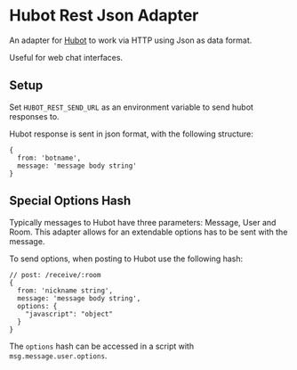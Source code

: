 # Hubot Rest Json Adapter

An adapter for [Hubot](https://github.com/github/hubot) to work via HTTP using Json as data format. 

Useful for web chat interfaces.

## Setup

Set `HUBOT_REST_SEND_URL` as an environment variable to send hubot responses to.

Hubot response is sent in json format, with the following structure:

    {
      from: 'botname',
      message: 'message body string'
    }

## Special Options Hash

Typically messages to Hubot have three parameters: Message, User and Room. This
adapter allows for an extendable options has to be sent with the message.

To send options, when posting to Hubot use the following hash:

    // post: /receive/:room
    {
      from: 'nickname string',
      message: 'message body string',
      options: {
        "javascript": "object"
      }
    }

The `options` hash can be accessed in a script with `msg.message.user.options`.
